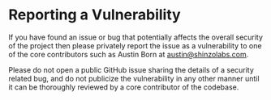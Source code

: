 # Reporting a Vulnerability

If you have found an issue or bug that potentially affects the overall security of the project then please privately report the issue as a vulnerability to one of the core contributors such as Austin Born at austin@shinzolabs.com.

Please do not open a public GitHub issue sharing the details of a security related bug, and do not publicize the vulnerability in any other manner until it can be thoroughly reviewed by a core contributor of the codebase.
